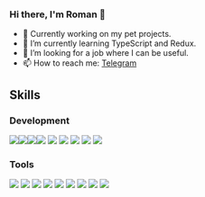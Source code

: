 ### Hi there, I'm Roman 👋

- 🔭 Currently working on my pet projects.
- 🌱 I’m currently learning TypeScript and Redux.
- 🤔 I’m looking for a job where I can be useful.
- 📫 How to reach me: [Telegram](https://t.me/frolov_rv)

## Skills
### Development
<img src='https://img.shields.io/badge/HTML5-E34F26?style=for-the-badge&logo=html5&logoColor=white'/><img src='https://img.shields.io/badge/CSS3-1572B6?style=for-the-badge&logo=css3&logoColor=white'/><img src='https://img.shields.io/badge/JavaScript-323330?style=for-the-badge&logo=javascript&logoColor=F7DF1E'/><img src='https://img.shields.io/badge/TypeScript-007ACC?style=for-the-badge&logo=typescript&logoColor=white'/>
<img src='https://img.shields.io/badge/React-20232A?style=for-the-badge&logo=react&logoColor=61DAFB'/>
<img src='https://img.shields.io/badge/React_Router-CA4245?style=for-the-badge&logo=react-router&logoColor=white'/>
<img src='https://img.shields.io/badge/Redux-593D88?style=for-the-badge&logo=redux&logoColor=white'/>
<img src='https://img.shields.io/badge/Sass-CC6699?style=for-the-badge&logo=sass&logoColor=white'/>
<img src='https://img.shields.io/badge/Express.js-000000?style=for-the-badge&logo=express&logoColor=white'/>

### Tools
<img src='https://img.shields.io/badge/GIT-E44C30?style=for-the-badge&logo=git&logoColor=white'/>
<img src='https://img.shields.io/badge/Webpack-8DD6F9?style=for-the-badge&logo=Webpack&logoColor=white'/>
<img src='https://img.shields.io/badge/eslint-3A33D1?style=for-the-badge&logo=eslint&logoColor=white'/>
<img src='https://img.shields.io/badge/prettier-1A2C34?style=for-the-badge&logo=prettier&logoColor=F7BA3E'/>
<img src='https://img.shields.io/badge/npm-CB3837?style=for-the-badge&logo=npm&logoColor=white'/>
<img src='https://img.shields.io/badge/Babel-F9DC3E?style=for-the-badge&logo=babel&logoColor=white'/>
<img src='https://img.shields.io/badge/Nginx-009639?style=for-the-badge&logo=nginx&logoColor=white'/>
<img src='https://img.shields.io/badge/Postman-FF6C37?style=for-the-badge&logo=Postman&logoColor=white'/>
<img src='https://img.shields.io/badge/MongoDB-4EA94B?style=for-the-badge&logo=mongodb&logoColor=whitee'/>




